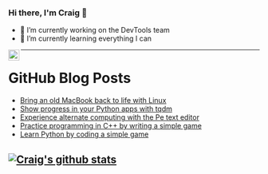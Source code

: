 ### Hi there, I'm Craig 👋

<!--
**CraigTeelFugro/CraigTeelFugro** is a ✨ _special_ ✨ repository because its `README.md` (this file) appears on your GitHub profile.

Here are some ideas to get you started:
-->

- 🔭 I’m currently working on the DevTools team
- 🌱 I’m currently learning everything I can

[<img align="left" alt="Craig Teel | LinkedIn" width="22px" src="https://cdn.jsdelivr.net/npm/simple-icons@v3/icons/linkedin.svg" />][linkedin]

---

# GitHub Blog Posts

<!-- BLOG-POST-LIST:START -->
- [Bring an old MacBook back to life with Linux](https://opensource.com/article/20/12/linux-macbook)
- [Show progress in your Python apps with tqdm](https://opensource.com/article/20/12/tqdm-python)
- [Experience alternate computing with the Pe text editor](https://opensource.com/article/20/12/pe)
- [Practice programming in C++ by writing a simple game](https://opensource.com/article/20/12/learn-c-game)
- [Learn Python by coding a simple game](https://opensource.com/article/20/12/learn-python)
<!-- BLOG-POST-LIST:END -->

## [![Craig's github stats](https://github-readme-stats.vercel.app/api?username=craigteelfugro)](https://github.com/anuraghazra/github-readme-stats)


[linkedin]: https://linkedin.com/in/craig-teel-b8786771
